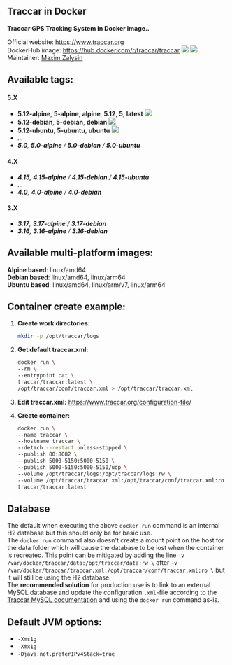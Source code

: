 ## Traccar in Docker

**Traccar GPS Tracking System in Docker image..**

Official website: <https://www.traccar.org>  
DockerHub image: <https://hub.docker.com/r/traccar/traccar> ![](https://img.shields.io/docker/stars/traccar/traccar) ![](https://img.shields.io/docker/pulls/traccar/traccar)  
Maintainer: [Maxim Zalysin](https://github.com/magna-z)

## Available tags:

#### 5.X

- **5.12-alpine**, **5-alpine**, **alpine**, **5.12**, **5**, **latest** ![](https://img.shields.io/docker/image-size/traccar/traccar/5.12-alpine)
- **5.12-debian**, **5-debian**, **debian** ![](https://img.shields.io/docker/image-size/traccar/traccar/5.12-debian)
- **5.12-ubuntu**, **5-ubuntu**, **ubuntu** ![](https://img.shields.io/docker/image-size/traccar/traccar/5.12-ubuntu)
- _..._
- _**5.0**, **5.0-alpine** / **5.0-debian** / **5.0-ubuntu**_

#### 4.X

- _**4.15**, **4.15-alpine** / **4.15-debian** / **4.15-ubuntu**_
- _..._
- _**4.0**, **4.0-alpine** / **4.0-debian**_

#### 3.X

- _**3.17**, **3.17-alpine** / **3.17-debian**_
- _**3.16**, **3.16-alpine** / **3.16-debian**_

## Available multi-platform images:

**Alpine based**: linux/amd64  
**Debian based**: linux/amd64, linux/arm64  
**Ubuntu based**: linux/amd64, linux/arm/v7, linux/arm64

## Container create example:

1. **Create work directories:**

   ```bash
   mkdir -p /opt/traccar/logs
   ```

1. **Get default traccar.xml:**

   ```bash
   docker run \
   --rm \
   --entrypoint cat \
   traccar/traccar:latest \
   /opt/traccar/conf/traccar.xml > /opt/traccar/traccar.xml
   ```

1. **Edit traccar.xml:** <https://www.traccar.org/configuration-file/>

1. **Create container:**
   ```bash
   docker run \
   --name traccar \
   --hostname traccar \
   --detach --restart unless-stopped \
   --publish 80:8082 \
   --publish 5000-5150:5000-5150 \
   --publish 5000-5150:5000-5150/udp \
   --volume /opt/traccar/logs:/opt/traccar/logs:rw \
   --volume /opt/traccar/traccar.xml:/opt/traccar/conf/traccar.xml:ro \
   traccar/traccar:latest
   ```

## Database

The default when executing the above `docker run` command is an internal H2 database but this should only be for basic use.  
The `docker run` command also doesn't create a mount point on the host for the data folder which will cause the database to be lost when the container is recreated. This point can be mitigated by adding the line `-v /var/docker/traccar/data:/opt/traccar/data:rw \` after `-v /var/docker/traccar/traccar.xml:/opt/traccar/conf/traccar.xml:ro \` but it will still be using the H2 database.  
The **recommended solution** for production use is to link to an external MySQL database and update the configuration `.xml`-file according to the [Traccar MySQL documentation](https://www.traccar.org/mysql/) and using the `docker run` command as-is.

## Default JVM options:

- `-Xms1g`
- `-Xmx1g`
- `-Djava.net.preferIPv4Stack=true`
